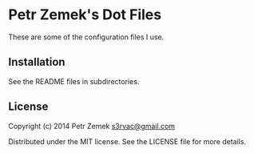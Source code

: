 Petr Zemek's Dot Files
======================

These are some of the configuration files I use.

Installation
------------

See the README files in subdirectories.

License
-------

Copyright (c) 2014 Petr Zemek <s3rvac@gmail.com>

Distributed under the MIT license. See the LICENSE file for more details.
